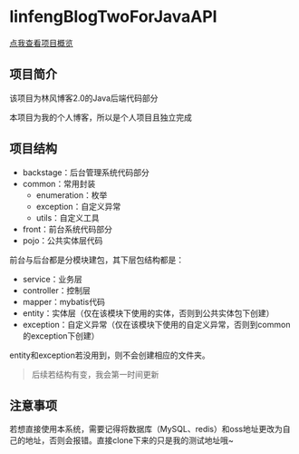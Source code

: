 # linfengBlogTwoForJavaAPI

[点我查看项目概览](https://github.com/linfeng12138/linfeng-blog2-overivew)

## 项目简介

该项目为林风博客2.0的Java后端代码部分

本项目为我的个人博客，所以是个人项目且独立完成



## 项目结构

- backstage：后台管理系统代码部分
- common：常用封装
  - enumeration：枚举
  - exception：自定义异常
  - utils：自定义工具
- front：前台系统代码部分
- pojo：公共实体层代码

前台与后台都是分模块建包，其下层包结构都是：

- service：业务层
- controller：控制层
- mapper：mybatis代码
- entity：实体层（仅在该模块下使用的实体，否则到公共实体包下创建）
- exception：自定义异常（仅在该模块下使用的自定义异常，否则到common的exception下创建）

entity和exception若没用到，则不会创建相应的文件夹。

> 后续若结构有变，我会第一时间更新





## 注意事项

若想直接使用本系统，需要记得将数据库（MySQL、redis）和oss地址更改为自己的地址，否则会报错。直接clone下来的只是我的测试地址哦~